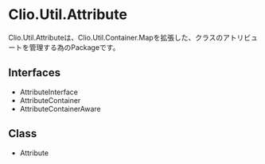 Clio.Util.Attribute
====

Clio.Util.Attributeは、Clio.Util.Container.Mapを拡張した、クラスのアトリビュートを管理する為のPackageです。 

Interfaces
-----
  - AttributeInterface
  - AttributeContainer
  - AttributeContainerAware

Class
----
  - Attribute

